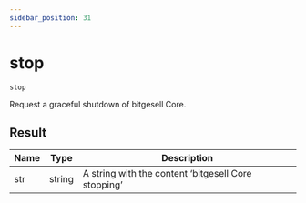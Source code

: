 ```yaml
---
sidebar_position: 31
---
```


# stop

`stop`

Request a graceful shutdown of bitgesell Core.

## Result

| Name | Type   | Description                                         |
| ---- | ------ | --------------------------------------------------- |
| str  | string | A string with the content ‘bitgesell Core stopping’ |
